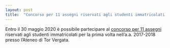 ```yaml
---
layout: post
title:  "Concorso per 11 assegni riservati agli studenti immatricolati per la prima volta nell&#8217;a.a. 2017-2018"
---
```


Entro il 30 maggio 2020 è possibile partecipare al [concorso per 11 assegni](http://web.uniroma2.it/module/name/Content/newlang/italiano/navpath/HOM/action/showpage/content_id/83663)  riservati agli studenti immatricolati per la prima volta nell’a.a. 2017-2018 presso l’Ateneo di Tor Vergata.
